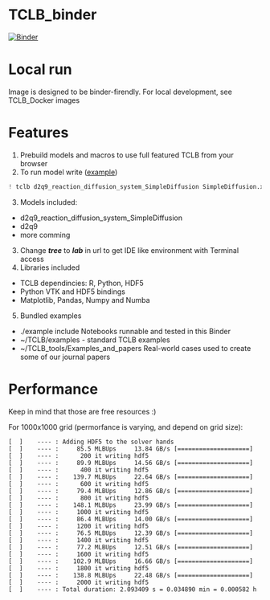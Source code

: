 # TCLB_binder

[![Binder](https://mybinder.org/badge_logo.svg)](https://mybinder.org/v2/gh/mdzik/TCLB_binder/HEAD)

# Local run

Image is designed to be binder-firendly. For local development, see TCLB_Docker images


# Features

1. Prebuild models and macros to use full featured TCLB from your browser
2. To run model write ([example](https://mybinder.org/v2/gh/mdzik/TCLB_binder/89be6e93fd6b8c733466919ddeb9a011fbcad279))
```python
! tclb d2q9_reaction_diffusion_system_SimpleDiffusion SimpleDiffusion.xml 
```
3. Models included:
 - d2q9_reaction_diffusion_system_SimpleDiffusion
 - d2q9
 - more comming
3. Change ***tree*** to ***lab*** in url to get IDE like environment with Terminal access
4. Libraries included
 - TCLB dependincies: R, Python, HDF5
 - Python VTK and HDF5 bindings
 - Matplotlib, Pandas, Numpy and Numba

5. Bundled examples
 - ./example include Notebooks runnable and tested in this Binder
 - ~/TCLB/examples - standard TCLB examples
 - ~/TCLB_tools/Examples_and_papers Real-world cases used to create some of our journal papers

# Performance
Keep in mind that those are free resources :)

For 1000x1000 grid (permorfance is varying, and depend on grid size):

```
[  ]    ---- : Adding HDF5 to the solver hands
[  ]    ---- :     85.5 MLBUps     13.84 GB/s [====================]
[  ]    ---- :      200 it writing hdf5
[  ]    ---- :     89.9 MLBUps     14.56 GB/s [====================]
[  ]    ---- :      400 it writing hdf5
[  ]    ---- :    139.7 MLBUps     22.64 GB/s [====================]
[  ]    ---- :      600 it writing hdf5
[  ]    ---- :     79.4 MLBUps     12.86 GB/s [====================]
[  ]    ---- :      800 it writing hdf5
[  ]    ---- :    148.1 MLBUps     23.99 GB/s [====================]
[  ]    ---- :     1000 it writing hdf5
[  ]    ---- :     86.4 MLBUps     14.00 GB/s [====================]
[  ]    ---- :     1200 it writing hdf5
[  ]    ---- :     76.5 MLBUps     12.39 GB/s [====================]
[  ]    ---- :     1400 it writing hdf5
[  ]    ---- :     77.2 MLBUps     12.51 GB/s [====================]
[  ]    ---- :     1600 it writing hdf5
[  ]    ---- :    102.9 MLBUps     16.66 GB/s [====================]
[  ]    ---- :     1800 it writing hdf5
[  ]    ---- :    138.8 MLBUps     22.48 GB/s [====================]
[  ]    ---- :     2000 it writing hdf5
[  ]    ---- : Total duration: 2.093409 s = 0.034890 min = 0.000582 h
```
